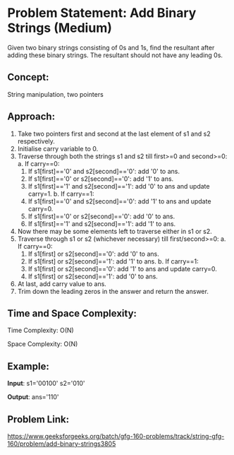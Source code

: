 # Problem Statement: Add Binary Strings (Medium)
Given two binary strings consisting of 0s and 1s, find the resultant after adding these binary strings. The resultant should not have any leading 0s.

## Concept:
String manipulation, two pointers

## Approach:
1. Take two pointers first and second at the last element of s1 and s2 respectively.
2. Initialise carry variable to 0.
3. Traverse through both the strings s1 and s2 till first>=0 and second>=0:
   a. If carry==0:
     1. If s1[first]=='0' and s2[second]=='0': add '0' to ans.
     2. If s1[first]=='0' or s2[second]=='0': add '1' to ans.
     3. If s1[first]=='1' and s2[second]=='1': add '0' to ans and update carry=1.
   b. If carry==1:
     1. If s1[first]=='0' and s2[second]=='0': add '1' to ans and update carry=0.
     2. If s1[first]=='0' or s2[second]=='0': add '0' to ans.
     3. If s1[first]=='1' and s2[second]=='1': add '1' to ans.
4. Now there may be some elements left to traverse either in s1 or s2.
5. Traverse through s1 or s2 (whichever necessary) till first/second>=0:
   a. If carry==0:
     1. If s1[first] or s2[second]=='0': add '0' to ans.
     2. If s1[first] or s2[second]=='1': add '1' to ans.
   b. If carry==1:
     1. If s1[first] or s2[second]=='0': add '1' to ans and update carry=0.
     2. If s1[first] or s2[second]=='1': add '0' to ans.
6. At last, add carry value to ans.
7. Trim down the leading zeros in the answer and return the answer.

## Time and Space Complexity:
Time Complexity: O(N)

Space Complexity: O(N)

## Example:
**Input**: s1='00100' s2='010'

**Output**: ans='110'

## Problem Link:
https://www.geeksforgeeks.org/batch/gfg-160-problems/track/string-gfg-160/problem/add-binary-strings3805
